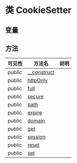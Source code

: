 #  类 CookieSetter




## 变量


## 方法


| 可见性 | 方法名 | 说明 |
|--------|-------|------|
| public|[__construct](CookieSetter/__construct.md) |  |
| public|[httpOnly](CookieSetter/httpOnly.md) |  |
| public|[full](CookieSetter/full.md) |  |
| public|[secure](CookieSetter/secure.md) |  |
| public|[path](CookieSetter/path.md) |  |
| public|[expire](CookieSetter/expire.md) |  |
| public|[domain](CookieSetter/domain.md) |  |
| public|[get](CookieSetter/get.md) |  |
| public|[session](CookieSetter/session.md) |  |
| public|[reset](CookieSetter/reset.md) |  |
| public|[set](CookieSetter/set.md) |  |
